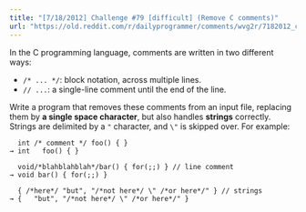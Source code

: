 ```yaml
---
title: "[7/18/2012] Challenge #79 [difficult] (Remove C comments)"
url: "https://old.reddit.com/r/dailyprogrammer/comments/wvg2r/7182012_challenge_79_difficult_remove_c_comments/"
---
```


In the C programming language, comments are written in two different ways:

* `/* ... */`: block notation, across multiple lines.
* `// ...`: a single-line comment until the end of the line.

Write a program that removes these comments from an input file, replacing them by **a single space character**, but also handles **strings** correctly. Strings are delimited by a `"` character, and `\"` is skipped over. For example:

      int /* comment */ foo() { }
    → int   foo() { }
    
      void/*blahblahblah*/bar() { for(;;) } // line comment
    → void bar() { for(;;) }  

      { /*here*/ "but", "/*not here*/ \" /*or here*/" } // strings
    → {   "but", "/*not here*/ \" /*or here*/" }  
    
    